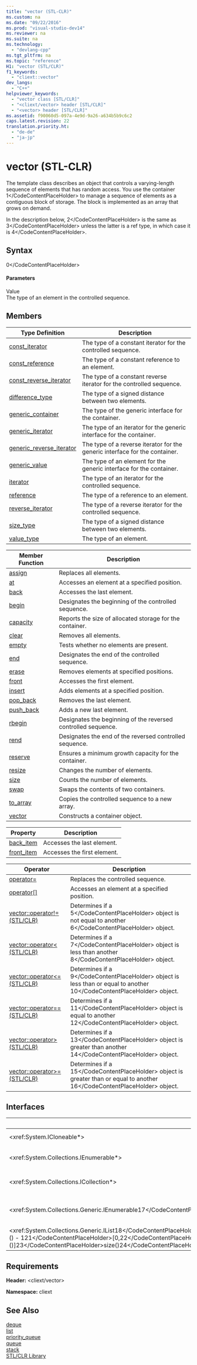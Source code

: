 ```yaml
---
title: "vector (STL-CLR)"
ms.custom: na
ms.date: "09/22/2016"
ms.prod: "visual-studio-dev14"
ms.reviewer: na
ms.suite: na
ms.technology: 
  - "devlang-cpp"
ms.tgt_pltfrm: na
ms.topic: "reference"
H1: "vector (STL/CLR)"
f1_keywords: 
  - "cliext::vector"
dev_langs: 
  - "C++"
helpviewer_keywords: 
  - "vector class [STL/CLR]"
  - "<cliext/vector> header [STL/CLR]"
  - "<vector> header [STL/CLR]"
ms.assetid: f90060d5-097a-4e9d-9a26-a634b5b9c6c2
caps.latest.revision: 22
translation.priority.ht: 
  - "de-de"
  - "ja-jp"
---
```

# vector (STL-CLR)
The template class describes an object that controls a varying-length sequence of elements that has random access. You use the container <CodeContentPlaceHolder>1\</CodeContentPlaceHolder> to manage a sequence of elements as a contiguous block of storage. The block is implemented as an array that grows on demand.  
  
 In the description below, <CodeContentPlaceHolder>2\</CodeContentPlaceHolder> is the same as <CodeContentPlaceHolder>3\</CodeContentPlaceHolder> unless the latter is a ref type, in which case it is <CodeContentPlaceHolder>4\</CodeContentPlaceHolder>.  
  
## Syntax  
  
<CodeContentPlaceHolder>0\</CodeContentPlaceHolder>  
#### Parameters  
 Value  
 The type of an element in the controlled sequence.  
  
## Members  
  
|Type Definition|Description|  
|---------------------|-----------------|  
|[const_iterator](../vs140/vector--const_iterator--stl-clr-.md)|The type of a constant iterator for the controlled sequence.|  
|[const_reference](../vs140/vector--const_reference--stl-clr-.md)|The type of a constant reference to an element.|  
|[const_reverse_iterator](../vs140/vector--const_reverse_iterator--stl-clr-.md)|The type of a constant reverse iterator for the controlled sequence.|  
|[difference_type](../vs140/vector--difference_type--stl-clr-.md)|The type of a signed distance between two elements.|  
|[generic_container](../vs140/vector--generic_container--stl-clr-.md)|The type of the generic interface for the container.|  
|[generic_iterator](../vs140/vector--generic_iterator--stl-clr-.md)|The type of an iterator for the generic interface for the container.|  
|[generic_reverse_iterator](../vs140/vector--generic_reverse_iterator--stl-clr-.md)|The type of a reverse iterator for the generic interface for the container.|  
|[generic_value](../vs140/vector--generic_value--stl-clr-.md)|The type of an element for the generic interface for the container.|  
|[iterator](../vs140/vector--iterator--stl-clr-.md)|The type of an iterator for the controlled sequence.|  
|[reference](../vs140/vector--reference--stl-clr-.md)|The type of a reference to an element.|  
|[reverse_iterator](../vs140/vector--reverse_iterator--stl-clr-.md)|The type of a reverse iterator for the controlled sequence.|  
|[size_type](../vs140/vector--size_type--stl-clr-.md)|The type of a signed distance between two elements.|  
|[value_type](../vs140/vector--value_type--stl-clr-.md)|The type of an element.|  
  
|Member Function|Description|  
|---------------------|-----------------|  
|[assign](../vs140/vector--assign--stl-clr-.md)|Replaces all elements.|  
|[at](../vs140/vector--at--stl-clr-.md)|Accesses an element at a specified position.|  
|[back](../vs140/vector--back--stl-clr-.md)|Accesses the last element.|  
|[begin](../vs140/vector--begin--stl-clr-.md)|Designates the beginning of the controlled sequence.|  
|[capacity](../vs140/vector--capacity--stl-clr-.md)|Reports the size of allocated storage for the container.|  
|[clear](../vs140/vector--clear--stl-clr-.md)|Removes all elements.|  
|[empty](../vs140/vector--empty--stl-clr-.md)|Tests whether no elements are present.|  
|[end](../vs140/vector--end--stl-clr-.md)|Designates the end of the controlled sequence.|  
|[erase](../vs140/vector--erase--stl-clr-.md)|Removes elements at specified positions.|  
|[front](../vs140/vector--front--stl-clr-.md)|Accesses the first element.|  
|[insert](../vs140/vector--insert--stl-clr-.md)|Adds elements at a specified position.|  
|[pop_back](../vs140/vector--pop_back--stl-clr-.md)|Removes the last element.|  
|[push_back](../vs140/vector--push_back--stl-clr-.md)|Adds a new last element.|  
|[rbegin](../vs140/vector--rbegin--stl-clr-.md)|Designates the beginning of the reversed controlled sequence.|  
|[rend](../vs140/vector--rend--stl-clr-.md)|Designates the end of the reversed controlled sequence.|  
|[reserve](../vs140/vector--reserve--stl-clr-.md)|Ensures a minimum growth capacity for the container.|  
|[resize](../vs140/vector--resize--stl-clr-.md)|Changes the number of elements.|  
|[size](../vs140/vector--size--stl-clr-.md)|Counts the number of elements.|  
|[swap](../vs140/vector--swap--stl-clr-.md)|Swaps the contents of two containers.|  
|[to_array](../vs140/vector--to_array--stl-clr-.md)|Copies the controlled sequence to a new array.|  
|[vector](../vs140/vector--vector--stl-clr-.md)|Constructs a container object.|  
  
|Property|Description|  
|--------------|-----------------|  
|[back_item](../vs140/vector--back_item--stl-clr-.md)|Accesses the last element.|  
|[front_item](../vs140/vector--front_item--stl-clr-.md)|Accesses the first element.|  
  
|Operator|Description|  
|--------------|-----------------|  
|[operator=](../vs140/vector--operator=--stl-clr-.md)|Replaces the controlled sequence.|  
|[operator&#91;&#93;](../vs140/vector--operator-stl-clr-.md)|Accesses an element at a specified position.|  
|[vector::operator!= (STL/CLR)](../vs140/operator!=--vector---stl-clr-.md)|Determines if a <CodeContentPlaceHolder>5\</CodeContentPlaceHolder> object is not equal to another <CodeContentPlaceHolder>6\</CodeContentPlaceHolder> object.|  
|[vector::operator< (STL/CLR)](../vs140/operator---vector---stl-clr-.md)|Determines if a <CodeContentPlaceHolder>7\</CodeContentPlaceHolder> object is less than another <CodeContentPlaceHolder>8\</CodeContentPlaceHolder> object.|  
|[vector::operator<= (STL/CLR)](../vs140/operator-=--vector---stl-clr-.md)|Determines if a <CodeContentPlaceHolder>9\</CodeContentPlaceHolder> object is less than or equal to another <CodeContentPlaceHolder>10\</CodeContentPlaceHolder> object.|  
|[vector::operator== (STL/CLR)](../vs140/operator==--vector---stl-clr-.md)|Determines if a <CodeContentPlaceHolder>11\</CodeContentPlaceHolder> object is equal to another <CodeContentPlaceHolder>12\</CodeContentPlaceHolder> object.|  
|[vector::operator> (STL/CLR)](../vs140/operator---vector---stl-clr-.md)|Determines if a <CodeContentPlaceHolder>13\</CodeContentPlaceHolder> object is greater than another <CodeContentPlaceHolder>14\</CodeContentPlaceHolder> object.|  
|[vector::operator>= (STL/CLR)](../vs140/operator-=--vector---stl-clr-.md)|Determines if a <CodeContentPlaceHolder>15\</CodeContentPlaceHolder> object is greater than or equal to another <CodeContentPlaceHolder>16\</CodeContentPlaceHolder> object.|  
  
## Interfaces  
  
|Interface|Description|  
|---------------|-----------------|  
|\<xref:System.ICloneable*>|Duplicate an object.|  
|\<xref:System.Collections.IEnumerable*>|Sequence through elements.|  
|\<xref:System.Collections.ICollection*>|Maintain group of elements.|  
|<xref:System.Collections.Generic.IEnumerable<CodeContentPlaceHolder>17\</CodeContentPlaceHolder>1*>|Maintain group of typed elements.|  
|<xref:System.Collections.Generic.IList<CodeContentPlaceHolder>18\</CodeContentPlaceHolder>Value<CodeContentPlaceHolder>19\</CodeContentPlaceHolder>vector<CodeContentPlaceHolder>20\</CodeContentPlaceHolder>() - 1<CodeContentPlaceHolder>21\</CodeContentPlaceHolder>[0,<CodeContentPlaceHolder>22\</CodeContentPlaceHolder>()]<CodeContentPlaceHolder>23\</CodeContentPlaceHolder>size()<CodeContentPlaceHolder>24\</CodeContentPlaceHolder>not` destroy its elements.  
  
## Requirements  
 **Header:** \<cliext/vector>  
  
 **Namespace:** cliext  
  
## See Also  
 [deque](../vs140/deque--stl-clr-.md)   
 [list](../vs140/list--stl-clr-.md)   
 [priority_queue](../vs140/priority_queue--stl-clr-.md)   
 [queue](../vs140/queue--stl-clr-.md)   
 [stack](../vs140/stack--stl-clr-.md)   
 [STL/CLR Library](../vs140/stl-clr-library-reference.md)